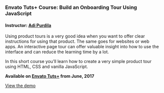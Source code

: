 ### Envato Tuts+ Course: Build an Onboarding Tour Using JavaScript
#### Instructor: [Adi Purdila](https://tutsplus.com/authors/adi-purdila)

Using product tours is a very good idea when you want to offer clear instructions for using that product. The same goes for websites or web apps. An interactive page tour can offer valuable insight into how to use the interface and can reduce the learning time by a lot. 

In this short course you’ll learn how to create a very simple product tour using HTML, CSS and vanilla JavaScript.

**Available on [Envato Tuts+](https://tutsplus.com/courses) from June, 2017**

[View the demo](http://tutsplus.github.io/build-an-onboarding-tour-using-javascript)